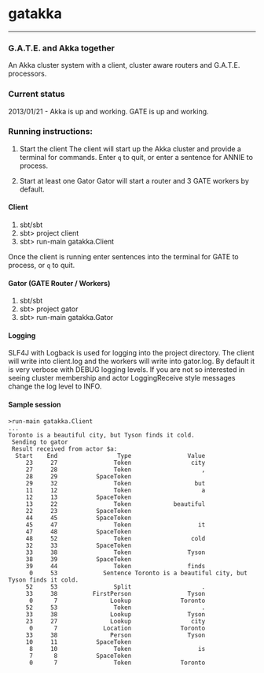 # gatakka
***

### G.A.T.E. and Akka together
An Akka cluster system with a client, cluster aware routers and G.A.T.E. processors.

### Current status
2013/01/21 - Akka is up and working. GATE is up and working.

### Running instructions:
1. Start the client
  The client will start up the Akka cluster and provide a terminal for commands. Enter `q` to quit,
  or enter a sentence for ANNIE to process.

2. Start at least one Gator
  Gator will start a router and 3 GATE workers by default.

#### Client

1. sbt/sbt
2. sbt> project client
3. sbt> run-main gatakka.Client

Once the client is running enter sentences into the terminal for GATE to process, or `q` to quit.

#### Gator (GATE Router / Workers)

1. sbt/sbt
2. sbt> project gator
3. sbt> run-main gatakka.Gator

#### Logging
SLF4J with Logback is used for logging into the project directory. The client will write into client.log and the
workers will write into gator.log. By default it is very verbose with DEBUG logging levels. If you are not so
interested in seeing cluster membership and actor LoggingReceive style messages change the log level to INFO.

#### Sample session
```
>run-main gatakka.Client
...
Toronto is a beautiful city, but Tyson finds it cold.
 Sending to gator
 Result received from actor $a:
  Start    End                 Type                Value
     23     27                Token                 city
     27     28                Token                    ,
     28     29           SpaceToken
     29     32                Token                  but
     11     12                Token                    a
     12     13           SpaceToken
     13     22                Token            beautiful
     22     23           SpaceToken
     44     45           SpaceToken
     45     47                Token                   it
     47     48           SpaceToken
     48     52                Token                 cold
     32     33           SpaceToken
     33     38                Token                Tyson
     38     39           SpaceToken
     39     44                Token                finds
      0     53             Sentence Toronto is a beautiful city, but Tyson finds it cold.
     52     53                Split                    .
     33     38          FirstPerson                Tyson
      0      7               Lookup              Toronto
     52     53                Token                    .
     33     38               Lookup                Tyson
     23     27               Lookup                 city
      0      7             Location              Toronto
     33     38               Person                Tyson
     10     11           SpaceToken
      8     10                Token                   is
      7      8           SpaceToken
      0      7                Token              Toronto
```

